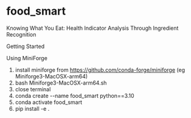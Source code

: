 # food_smart
Knowing What You Eat: Health Indicator Analysis Through Ingredient Recognition

Getting Started

Using MiniForge
1. install miniforge from https://github.com/conda-forge/miniforge (eg Miniforge3-MacOSX-arm64)
2. bash Miniforge3-MacOSX-arm64.sh
3. close terminal
4. conda create --name food_smart python==3.10
5. conda activate food_smart
6. pip install -e .